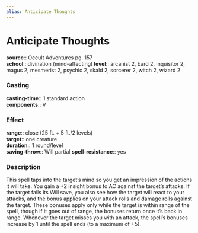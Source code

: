 ```yaml
---
alias: Anticipate Thoughts
---
```


# Anticipate Thoughts 

**source**:: Occult Adventures pg. 157  
**school**:: divination (mind-affecting)
**level**:: arcanist 2, bard 2, inquisitor 2, magus 2, mesmerist 2, psychic 2, skald 2, sorcerer 2, witch 2, wizard 2

### Casting 

**casting-time**:: 1 standard action  
**components**:: V

### Effect 

**range**:: close (25 ft. + 5 ft./2 levels)  
**target**:: one creature  
**duration**:: 1 round/level  
**saving-throw**:: Will partial
**spell-resistance**:: yes

### Description 

This spell taps into the target’s mind so you get an impression of the actions it will take. You gain a +2 insight bonus to AC against the target’s attacks. If the target fails its Will save, you also see how the target will react to your attacks, and the bonus applies on your attack rolls and damage rolls against the target. These bonuses apply only while the target is within range of the spell, though if it goes out of range, the bonuses return once it’s back in range. Whenever the target misses you with an attack, the spell’s bonuses increase by 1 until the spell ends (to a maximum of +5).
